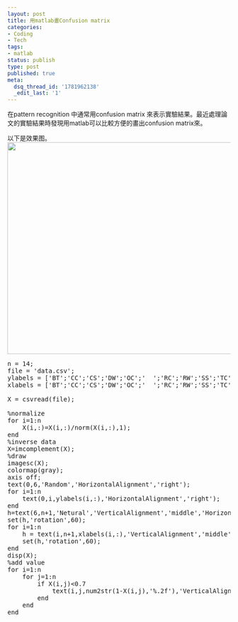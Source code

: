 ```yaml
---
layout: post
title: 用matlab畫Confusion matrix
categories:
- Coding
- Tech
tags:
- matlab
status: publish
type: post
published: true
meta:
  dsq_thread_id: '1781962138'
  _edit_last: '1'
---
```

在pattern recognition 中通常用confusion matrix 來表示實驗結果。最近處理論文的實驗結果時發現用matlab可以比較方便的畫出confusion matrix來。

以下是效果图。
<img class="aligncenter" alt="" src="http://farm8.staticflickr.com/7364/9303955419_9aafcbf1c2_o.png" width="584" height="477" />
<pre class="lang:default decode:true">n = 14;
file = 'data.csv';
ylabels = ['BT';'CC';'CS';'DW';'OC';'  ';'RC';'RW';'SS';'TC';'TP';'WL';'WC';'WW'];
xlabels = ['BT';'CC';'CS';'DW';'OC';'  ';'RC';'RW';'SS';'TC';'TP';'WL';'WC';'WW'];

X = csvread(file);

%normalize
for i=1:n
    X(i,:)=X(i,:)/norm(X(i,:),1);
end
%inverse data
X=imcomplement(X);
%draw
imagesc(X);
colormap(gray);
axis off;
text(0,6,'Random','HorizontalAlignment','right');
for i=1:n
    text(0,i,ylabels(i,:),'HorizontalAlignment','right');
end
h=text(6,n+1,'Netural','VerticalAlignment','middle','HorizontalAlignment','right');
set(h,'rotation',60);
for i=1:n
    h = text(i,n+1,xlabels(i,:),'VerticalAlignment','middle','HorizontalAlignment','right');
    set(h,'rotation',60);
end
disp(X);
%add value
for i=1:n
    for j=1:n
        if X(i,j)&lt;0.7
            text(i,j,num2str(1-X(i,j),'%.2f'),'VerticalAlignment','middle','HorizontalAlignment','center','color','white');
        end
    end
end</pre>
&nbsp;

&nbsp;
